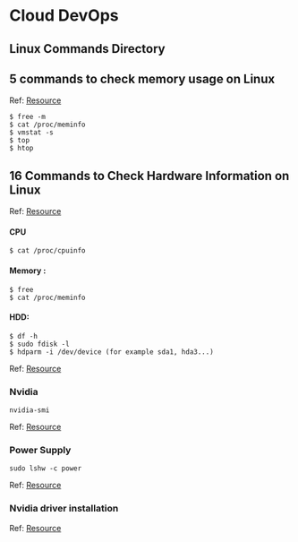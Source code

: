 # Cloud DevOps

## Linux Commands Directory

## 5 commands to check memory usage on Linux
Ref: [Resource](https://www.binarytides.com/linux-command-check-memory-usage/) 
```
$ free -m
$ cat /proc/meminfo
$ vmstat -s
$ top
$ htop
```

## 16 Commands to Check Hardware Information on Linux
Ref: [Resource](https://www.binarytides.com/linux-commands-hardware-info/)

#### CPU
```
$ cat /proc/cpuinfo
```
#### Memory :
```
$ free
$ cat /proc/meminfo
```
#### HDD:
```
$ df -h
$ sudo fdisk -l
$ hdparm -i /dev/device (for example sda1, hda3...)
```
Ref: [Resource](https://serverfault.com/questions/112542/how-can-i-get-processor-ram-disk-specs-from-the-linux-command-line)

### Nvidia
```
nvidia-smi
```
Ref: [Resource](https://unix.stackexchange.com/questions/38560/gpu-usage-monitoring-cuda)

### Power Supply
```
sudo lshw -c power
```
Ref: [Resource](https://askubuntu.com/questions/1009423/find-the-power-supply-hardware-information-for-a-pc-using-ubuntus-command-line)

### Nvidia driver installation 

Ref: [Resource](https://www.cyberciti.biz/faq/ubuntu-linux-install-nvidia-driver-latest-proprietary-driver/)
